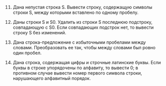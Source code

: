 11. Дана непустая строка S. Вывести строку, содержащую символы строки S, между которыми вставлено по одному пробелу.

34. Даны строки S и S0. Удалить из строки S последнюю подстроку, совпадающую с S0. Если совпадающих подстрок нет, то вывести строку S без изменений.
 
57. Дана строка-предложение с избыточными пробелами между словами. Преобразовать ее так, чтобы между словами был ровно один пробел.

68. Дана строка, содержащая цифры и строчные латинские буквы. Если буквы в строке упорядочены по алфавиту, то вывести 0; в противном случае вывести номер первого символа строки, нарушающего алфавитный порядок.
